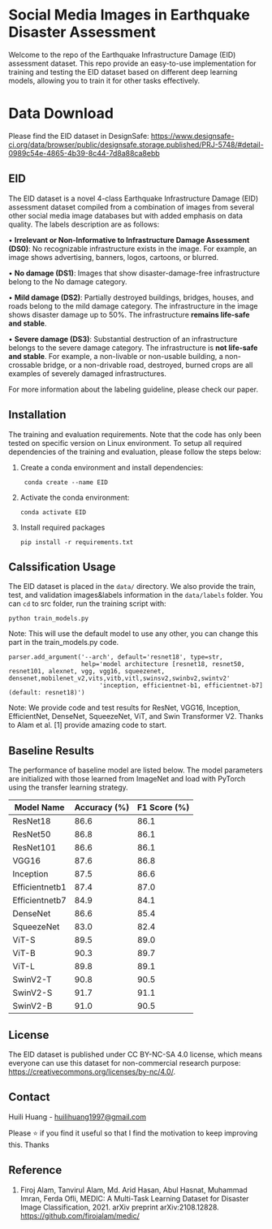 # Social Media Images in Earthquake Disaster Assessment 

Welcome to the repo of the Earthquake Infrastructure Damage (EID) assessment dataset. This repo provide an easy-to-use implementation for training and testing the EID dataset based on different deep learning models, allowing you to train it for other tasks effectively.

# Data Download
Please find the EID dataset in DesignSafe: https://www.designsafe-ci.org/data/browser/public/designsafe.storage.published/PRJ-5748/#detail-0989c54e-4865-4b39-8c44-7d8a88ca8ebb

## EID
The EID dataset is a novel 4-class Earthquake Infrastructure Damage (EID) assessment dataset compiled from a combination of images from several other social media image databases but with added emphasis on data quality. The labels description are as follows:

•	**Irrelevant or Non-Informative to Infrastructure Damage Assessment (DS0)**: No recognizable infrastructure exists in the image. For example, an image shows advertising, banners, logos, cartoons, or blurred.

•	**No damage (DS1)**: Images that show disaster-damage-free infrastructure belong to the No damage category. 

•	**Mild damage (DS2)**: Partially destroyed buildings, bridges, houses, and roads belong to the mild damage category. The infrastructure in the image shows disaster damage up to 50%. The infrastructure **remains life-safe and stable**.  

•	**Severe damage (DS3)**: Substantial destruction of an infrastructure belongs to the severe damage category. The infrastructure is **not life-safe and stable**. For example, a non-livable or non-usable building, a non-crossable bridge, or a non-drivable road, destroyed, burned crops are all examples of severely damaged infrastructures. 

For more information about the labeling guideline, please check our paper. 

## Installation

The training and evaluation requirements. Note that the code has only been tested on specific version on Linux environment. To setup all required dependencies of the training and evaluation, please follow the steps below: 

1. Create a conda environment and install dependencies:

   ```
    conda create --name EID
   ```

2. Activate the conda environment:

   ```
   conda activate EID
   ```
3. Install required packages

   ```
   pip install -r requirements.txt
   ```


## Calssification Usage

The EID dataset is placed in the `data/` directory. We also provide the train, test, and validation images&labels information in the `data/labels` folder. You can `cd` to src folder, run the training script with:

```
python train_models.py
```

Note: This will use the default model to use any other, you can change this part in the train_models.py code.
```
parser.add_argument('--arch', default='resnet18', type=str,
                    help='model architecture [resnet18, resnet50, resnet101, alexnet, vgg, vgg16, squeezenet, densenet,mobilenet_v2,vits,vitb,vitl,swinsv2,swinbv2,swintv2'
                         'inception, efficientnet-b1, efficientnet-b7] (default: resnet18)')
```

Note: We provide code and test results for ResNet, VGG16, Inception, EfficientNet, DenseNet, SqueezeNet, ViT, and Swin Transformer V2. Thanks to Alam et al. [1] provide amazing code to start. 


## Baseline Results
The performance of baseline model are listed below. The model parameters are initialized with those learned from ImageNet and load with PyTorch using the transfer learning strategy. 


| Model Name       | Accuracy (%) | F1 Score (%) |
|------------------|--------------|--------------|
| ResNet18         | 86.6         | 86.1         |
| ResNet50         | 86.8         | 86.1         |
| ResNet101        | 86.6         | 86.1         |
| VGG16            | 87.6         | 86.8         |
| Inception        | 87.5         | 86.6         |
| Efficientnetb1   | 87.4         | 87.0         |
| Efficientnetb7   | 84.9         | 84.1         |
| DenseNet         | 86.6         | 85.4         |
| SqueezeNet       | 83.0         | 82.4         |
| ViT-S            | 89.5         | 89.0         |
| ViT-B            | 90.3         | 89.7         |
| ViT-L            | 89.8         | 89.1         |
| SwinV2-T         | 90.8         | 90.5         |
| SwinV2-S         | 91.7         | 91.1         |
| SwinV2-B         | 91.0         | 90.5         |


## License

The EID dataset is published under CC BY-NC-SA 4.0 license, which means everyone can use this dataset for non-commercial research purpose: https://creativecommons.org/licenses/by-nc/4.0/.

## Contact

Huili Huang - huilihuang1997@gmail.com

Please ⭐ if you find it useful so that I find the motivation to keep improving this. Thanks

## Reference
1. Firoj Alam, Tanvirul Alam, Md. Arid Hasan, Abul Hasnat, Muhammad Imran, Ferda Ofli, MEDIC: A Multi-Task Learning Dataset for Disaster Image Classification, 2021. arXiv preprint arXiv:2108.12828. https://github.com/firojalam/medic/
